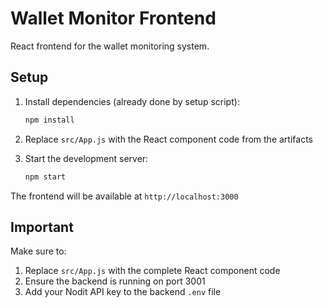 # Wallet Monitor Frontend

React frontend for the wallet monitoring system.

## Setup

1. Install dependencies (already done by setup script):
   ```bash
   npm install
   ```

2. Replace `src/App.js` with the React component code from the artifacts

3. Start the development server:
   ```bash
   npm start
   ```

The frontend will be available at `http://localhost:3000`

## Important

Make sure to:
1. Replace `src/App.js` with the complete React component code
2. Ensure the backend is running on port 3001
3. Add your Nodit API key to the backend `.env` file
